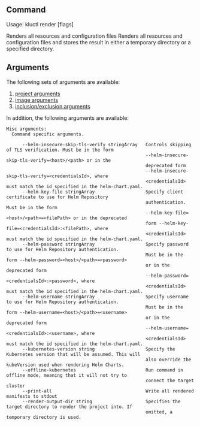 <!-- This comment is uncommented when auto-synced to www-kluctl.io

---
title: "render"
linkTitle: "render"
weight: 10
description: >
    render command
---
-->

## Command
<!-- BEGIN SECTION "render" "Usage" false -->
Usage: kluctl render [flags]

Renders all resources and configuration files
Renders all resources and configuration files and stores the result in either
a temporary directory or a specified directory.

<!-- END SECTION -->

## Arguments
The following sets of arguments are available:
1. [project arguments](./common-arguments.md#project-arguments)
1. [image arguments](./common-arguments.md#image-arguments)
1. [inclusion/exclusion arguments](./common-arguments.md#inclusionexclusion-arguments)

In addition, the following arguments are available:
<!-- BEGIN SECTION "render" "Misc arguments" true -->
```
Misc arguments:
  Command specific arguments.

      --helm-insecure-skip-tls-verify stringArray   Controls skipping of TLS verification. Must be in the form
                                                    --helm-insecure-skip-tls-verify=<host>/<path> or in the
                                                    deprecated form
                                                    --helm-insecure-skip-tls-verify=<credentialsId>, where
                                                    <credentialsId> must match the id specified in the helm-chart.yaml.
      --helm-key-file stringArray                   Specify client certificate to use for Helm Repository
                                                    authentication. Must be in the form
                                                    --helm-key-file=<host>/<path>=<filePath> or in the deprecated
                                                    form --helm-key-file=<credentialsId>:<filePath>, where
                                                    <credentialsId> must match the id specified in the helm-chart.yaml.
      --helm-password stringArray                   Specify password to use for Helm Repository authentication.
                                                    Must be in the form --helm-password=<host>/<path>=<password>
                                                    or in the deprecated form
                                                    --helm-password=<credentialsId>:<password>, where
                                                    <credentialsId> must match the id specified in the helm-chart.yaml.
      --helm-username stringArray                   Specify username to use for Helm Repository authentication.
                                                    Must be in the form --helm-username=<host>/<path>=<username>
                                                    or in the deprecated form
                                                    --helm-username=<credentialsId>:<username>, where
                                                    <credentialsId> must match the id specified in the helm-chart.yaml.
      --kubernetes-version string                   Specify the Kubernetes version that will be assumed. This will
                                                    also override the kubeVersion used when rendering Helm Charts.
      --offline-kubernetes                          Run command in offline mode, meaning that it will not try to
                                                    connect the target cluster
      --print-all                                   Write all rendered manifests to stdout
      --render-output-dir string                    Specifies the target directory to render the project into. If
                                                    omitted, a temporary directory is used.

```
<!-- END SECTION -->